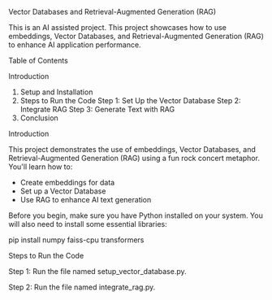 Vector Databases and Retrieval-Augmented Generation (RAG)

This is an AI assisted project.
This project
showcases how to use embeddings, Vector Databases, and Retrieval-Augmented Generation (RAG) to enhance AI application performance.


Table of Contents

Introduction
1. Setup and Installation
2. Steps to Run the Code
	Step 1: Set Up the Vector Database
	Step 2: Integrate RAG
	Step 3: Generate Text with RAG
3. Conclusion


Introduction

This project demonstrates the use of embeddings, Vector Databases, and Retrieval-Augmented Generation (RAG) using a fun rock concert metaphor. You'll learn how to:

- Create embeddings for data
- Set up a Vector Database
- Use RAG to enhance AI text generation

Before you begin, make sure you have Python installed on your system. You will also need to install some essential libraries:


pip install numpy faiss-cpu transformers

Steps to Run the Code

Step 1: Run the file named setup_vector_database.py.

Step 2: Run the file named integrate_rag.py.


